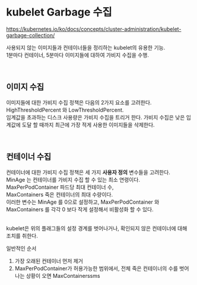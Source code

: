 # kubelet Garbage 수집

<https://kubernetes.io/ko/docs/concepts/cluster-administration/kubelet-garbage-collection/>


사용되지 않는 이미지들과 컨테이너들을 정리하는 kubelet의 유용한 기능. <br>
1분마다 컨테이너, 5분마다 이미지들에 대하여 가비지 수집을 수행.

<br>

## 이미지 수집 
이미지들에 대한 가비지 수집 정책은 다음의 2가지 요소를 고려한다. HighThresholdPercent 와 LowThresholdPercent. <br>
임계값을 초과하는 디스크 사용량은 가비지 수집을 트리거 한다. 가비지 수집은 낮은 입계값에 도달 할 때까지 최근에 가장 적게 사용한 이미지들을 삭제한다.

<br>

## 컨테이너 수집
컨테이너에 대한 가비지 수집 정책은 세 가지 <b>사용자 정의</b> 변수들을 고려한다.<br>
MinAge 는 컨테이너를 가비지 수집 할 수 있는 최소 연령이다. <br>
MaxPerPodContainer 파드당 최대 컨테이너 수,<br>
MaxContainers 죽은 컨테이너의 최대 수량이다.<br> 
이러한 변수는 MinAge 를 0으로 설정하고, MaxPerPodContainer 와 MaxContainers 를 각각 0 보다 작게 설정해서 비활성화 할 수 있다.<br><br>

kubelet은 위의 플래그들의 설정 경계를 벗어나거나, 확인되지 않은 컨테이너에 대해 조치를 취한다.<br>

일반적인 순서<br>
1. 가장 오래된 컨테이너 먼저 제거
2. MaxPerPodContainer가 허용가능한 범위에서, 전체 죽은 컨테이너의 수를 벗어나는 상황이 오면  MaxContainerssms 